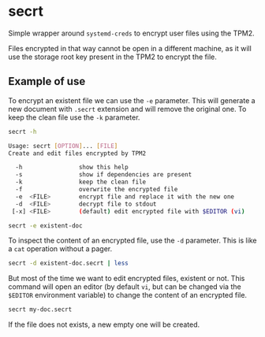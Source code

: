 # secrt

Simple wrapper around `systemd-creds` to encrypt user files using the
TPM2.

Files encrypted in that way cannot be open in a different machine, as
it will use the storage root key present in the TPM2 to encrypt the
file.


## Example of use

To encrypt an existent file we can use the `-e` parameter.  This will
generate a new document with `.secrt` extension and will remove the
original one.  To keep the clean file use the `-k` parameter.

```bash
secrt -h

Usage: secrt [OPTION]... [FILE]
Create and edit files encrypted by TPM2

  -h                show this help
  -s                show if dependencies are present
  -k                keep the clean file
  -f                overwrite the encrypted file
  -e  <FILE>        encrypt file and replace it with the new one
  -d  <FILE>        decrypt file to stdout
 [-x] <FILE>        (default) edit encrypted file with $EDITOR (vi)
```

```bash
secrt -e existent-doc
```

To inspect the content of an encrypted file, use the `-d` parameter.
This is like a `cat` operation without a pager.

```bash
secrt -d existent-doc.secrt | less
```

But most of the time we want to edit encrypted files, existent or not.
This command will open an editor (by default `vi`, but can be changed
via the `$EDITOR` environment variable) to change the content of an
encrypted file.

```bash
secrt my-doc.secrt
```

If the file does not exists, a new empty one will be created.
